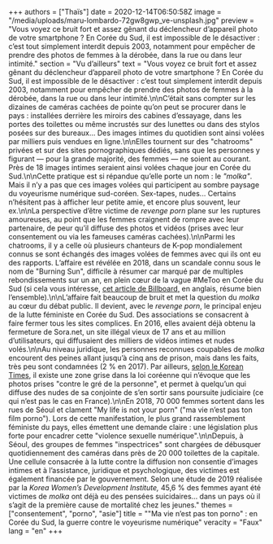 +++
authors = ["Thaïs"]
date = 2020-12-14T06:50:58Z
image = "/media/uploads/maru-lombardo-72gw8gwp_ve-unsplash.jpg"
preview = "Vous voyez ce bruit fort et assez gênant du déclencheur d’appareil photo de votre smartphone&nbsp;? En Corée du Sud, il est impossible de le désactiver&nbsp;: c’est tout simplement interdit depuis 2003, notamment pour empêcher de prendre des photos de femmes à la dérobée, dans la rue ou dans leur intimité."
section = "Vu d’ailleurs"
text = "Vous voyez ce bruit fort et assez gênant du déclencheur d’appareil photo de votre smartphone&nbsp;? En Corée du Sud, il est impossible de le désactiver&nbsp;: c’est tout simplement interdit depuis 2003, notamment pour empêcher de prendre des photos de femmes à la dérobée, dans la rue ou dans leur intimité.\n\nC’était sans compter sur les dizaines de caméras cachées de pointe qu’on peut se procurer dans le pays&nbsp;: installées derrière les miroirs des cabines d’essayage, dans les portes des toilettes ou même incrustés sur des lunettes ou dans des stylos posées sur des bureaux... Des images intimes du quotidien sont ainsi volées par milliers puis vendues en ligne.\n\nElles tournent sur des \"chatrooms\" privées et sur des sites pornographiques dédiés, sans que les personnes y figurant — pour la grande majorité, des femmes — ne soient au courant. Près de 18 images intimes seraient ainsi volées chaque jour en Corée du Sud.\n\nCette pratique est si répandue qu’elle porte un nom&nbsp;: le _\"molka\"_. Mais il n’y a pas que ces images volées qui participent au sombre paysage du voyeurisme numérique sud-coréen. Sex-tapes, nudes... Certains n’hésitent pas à afficher leur petite amie, et encore plus souvent, leur ex.\n\nLa perspective d’être victime de _revenge porn_ plane sur les ruptures amoureuses, au point que les femmes craignent de rompre avec leur partenaire, de peur qu’il diffuse des photos et vidéos (prises avec leur consentement ou via les fameuses caméras cachées).\n\nParmi les chatrooms, il y a celle où plusieurs chanteurs de K-pop mondialement connus se sont échangés des images volées de femmes avec qui ils ont eu des rapports. L’affaire est révélée en 2018, dans un scandale connu sous le nom de \"Burning Sun\", difficile à résumer car marqué par de multiples rebondissements sur un an, en plein cœur de la vague #MeToo en Corée du Sud (si cela vous intéresse, [cet article de Billboard,](https://www.billboard.com/articles/columns/k-town/8503818/burning-sun-scandal-timeline-seungri-jung-joon-young) en anglais, résume bien l’ensemble).\n\nL’affaire fait beaucoup de bruit et met la question du _molka_ au cœur du débat public. Il devient, avec le _revenge porn_, le principal enjeu de la lutte féministe en Corée du Sud. Des associations se consacrent à faire fermer tous les sites complices. En 2016, elles avaient déjà obtenu la fermeture de Sora.net, un site illégal vieux de 17 ans et au million d’utilisateurs, qui diffusaient des milliers de vidéos intimes et nudes volés.\n\nAu niveau juridique, les personnes reconnues coupables de _molka_ encourent des peines allant jusqu’à cinq ans de prison, mais dans les faits, très peu sont condamnées (2&nbsp;% en 2017). Par ailleurs, [selon le Korean Times](https://www.koreatimes.co.kr/www/nation/2018/08/251_253883.html), il existe une zone grise dans la loi coréenne qui n’évoque que les photos prises \"contre le gré de la personne\", et permet à quelqu’un qui diffuse des nudes de sa conjointe de s’en sortir sans poursuite judiciaire (ce qui n’est pas le cas en France).\n\nEn 2018, 70&nbsp;000 femmes sortent dans les rues de Séoul et clament \"My life is not your porn\" (\"ma vie n’est pas ton film porno\"). Lors de cette manifestation, le plus grand rassemblement féministe du pays, elles émettent une demande claire&nbsp;: une législation plus forte pour encadrer cette \"violence sexuelle numérique\".\n\nDepuis, à Séoul, des groupes de femmes \"inspectrices\" sont chargées de débusquer quotidiennement des caméras dans près de 20&nbsp;000 toilettes de la capitale. Une cellule consacrée à la lutte contre la diffusion non consentie d’images intimes et à l’assistance, juridique et psychologique, des victimes est également financée par le gouvernement. Selon une étude de 2019 réalisée par la _Korea Women’s Development Institute,_ 45,6&nbsp;% des femmes ayant été victimes de _molka_ ont déjà eu des pensées suicidaires... dans un pays où il s’agit de la première cause de mortalité chez les jeunes."
themes = ["consentement", "porno", "asie"]
title = "\"Ma vie n’est pas ton porno\"&nbsp;: en Corée du Sud, la guerre contre le voyeurisme numérique"
veracity = "Faux"
lang = "en"
+++
